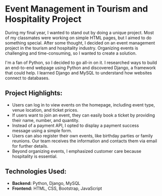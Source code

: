 # Event Management in Tourism and Hospitality Project

During my final year, I wanted to stand out by doing a unique project. Most of my classmates were working on simple HTML pages, but I aimed to do something special. After some thought, I decided on an event management project in the tourism and hospitality industry. Organizing events is challenging and time-consuming, so I wanted to create a solution.

I'm a fan of Python, so I decided to go all-in on it. I researched ways to build an end-to-end webpage using Python and discovered Django, a framework that could help. I learned Django and MySQL to understand how websites connect to databases.

## Project Highlights:

- Users can log in to view events on the homepage, including event type, venue location, and ticket prices.
- If users want to join an event, they can easily book a ticket by providing their name, number, and quantity.
- Instead of a payment API, I opted to display a payment success message using a simple form.
- Users can also register their own events, like birthday parties or family reunions. Our team receives the information and contacts them via email for further details.
- Beyond organizing events, I emphasized customer care because hospitality is essential.

## Technologies Used:

- **Backend:** Python, Django, MySQL
- **Frontend:** HTML, CSS, Bootstrap, JavaScript
